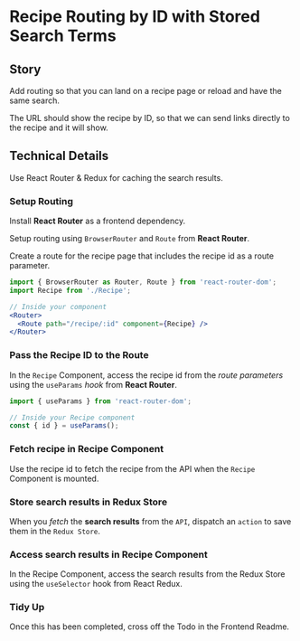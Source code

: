 # Recipe Routing by ID with Stored Search Terms
## Story

Add routing so that you can land on a recipe page or reload and have the same search.

The URL should show the recipe by ID, so that we can send links directly to the recipe and it will show.

## Technical Details
Use React Router & Redux for caching the search results.
### Setup Routing
Install **React Router** as a frontend dependency.

Setup routing using `BrowserRouter` and `Route` from **React Router**.

Create a route for the recipe page that includes the recipe id as a route parameter.

```jsx
import { BrowserRouter as Router, Route } from 'react-router-dom';
import Recipe from './Recipe';

// Inside your component
<Router>
  <Route path="/recipe/:id" component={Recipe} />
</Router>
```

### Pass the Recipe ID to the Route
In the `Recipe` Component, access the recipe id from the *route parameters* using the `useParams` *hook* from **React Router**.

```jsx
import { useParams } from 'react-router-dom';

// Inside your Recipe component
const { id } = useParams();
```


### Fetch recipe in Recipe Component
Use the recipe id to fetch the recipe from the API when the `Recipe` Component is mounted.

### Store search results in Redux Store
When you *fetch* the **search results** from the `API`, dispatch an `action` to save them in the `Redux Store`.

### Access search results in Recipe Component
In the Recipe Component, access the search results from the Redux Store using the `useSelector` hook from React Redux.

### Tidy Up
Once this has been completed, cross off the Todo in the Frontend Readme.